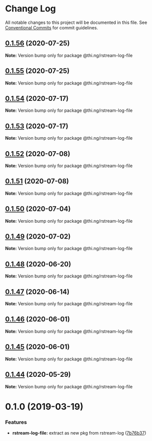 # Change Log

All notable changes to this project will be documented in this file.
See [Conventional Commits](https://conventionalcommits.org) for commit guidelines.

## [0.1.56](https://github.com/thi-ng/umbrella/compare/@thi.ng/rstream-log-file@0.1.55...@thi.ng/rstream-log-file@0.1.56) (2020-07-25)

**Note:** Version bump only for package @thi.ng/rstream-log-file





## [0.1.55](https://github.com/thi-ng/umbrella/compare/@thi.ng/rstream-log-file@0.1.54...@thi.ng/rstream-log-file@0.1.55) (2020-07-25)

**Note:** Version bump only for package @thi.ng/rstream-log-file





## [0.1.54](https://github.com/thi-ng/umbrella/compare/@thi.ng/rstream-log-file@0.1.53...@thi.ng/rstream-log-file@0.1.54) (2020-07-17)

**Note:** Version bump only for package @thi.ng/rstream-log-file





## [0.1.53](https://github.com/thi-ng/umbrella/compare/@thi.ng/rstream-log-file@0.1.52...@thi.ng/rstream-log-file@0.1.53) (2020-07-17)

**Note:** Version bump only for package @thi.ng/rstream-log-file





## [0.1.52](https://github.com/thi-ng/umbrella/compare/@thi.ng/rstream-log-file@0.1.51...@thi.ng/rstream-log-file@0.1.52) (2020-07-08)

**Note:** Version bump only for package @thi.ng/rstream-log-file





## [0.1.51](https://github.com/thi-ng/umbrella/compare/@thi.ng/rstream-log-file@0.1.50...@thi.ng/rstream-log-file@0.1.51) (2020-07-08)

**Note:** Version bump only for package @thi.ng/rstream-log-file





## [0.1.50](https://github.com/thi-ng/umbrella/compare/@thi.ng/rstream-log-file@0.1.49...@thi.ng/rstream-log-file@0.1.50) (2020-07-04)

**Note:** Version bump only for package @thi.ng/rstream-log-file





## [0.1.49](https://github.com/thi-ng/umbrella/compare/@thi.ng/rstream-log-file@0.1.48...@thi.ng/rstream-log-file@0.1.49) (2020-07-02)

**Note:** Version bump only for package @thi.ng/rstream-log-file





## [0.1.48](https://github.com/thi-ng/umbrella/compare/@thi.ng/rstream-log-file@0.1.47...@thi.ng/rstream-log-file@0.1.48) (2020-06-20)

**Note:** Version bump only for package @thi.ng/rstream-log-file





## [0.1.47](https://github.com/thi-ng/umbrella/compare/@thi.ng/rstream-log-file@0.1.46...@thi.ng/rstream-log-file@0.1.47) (2020-06-14)

**Note:** Version bump only for package @thi.ng/rstream-log-file





## [0.1.46](https://github.com/thi-ng/umbrella/compare/@thi.ng/rstream-log-file@0.1.45...@thi.ng/rstream-log-file@0.1.46) (2020-06-01)

**Note:** Version bump only for package @thi.ng/rstream-log-file





## [0.1.45](https://github.com/thi-ng/umbrella/compare/@thi.ng/rstream-log-file@0.1.44...@thi.ng/rstream-log-file@0.1.45) (2020-06-01)

**Note:** Version bump only for package @thi.ng/rstream-log-file





## [0.1.44](https://github.com/thi-ng/umbrella/compare/@thi.ng/rstream-log-file@0.1.43...@thi.ng/rstream-log-file@0.1.44) (2020-05-29)

**Note:** Version bump only for package @thi.ng/rstream-log-file





# 0.1.0 (2019-03-19)

### Features

* **rstream-log-file:** extract as new pkg from rstream-log ([7b76b37](https://github.com/thi-ng/umbrella/commit/7b76b37))
